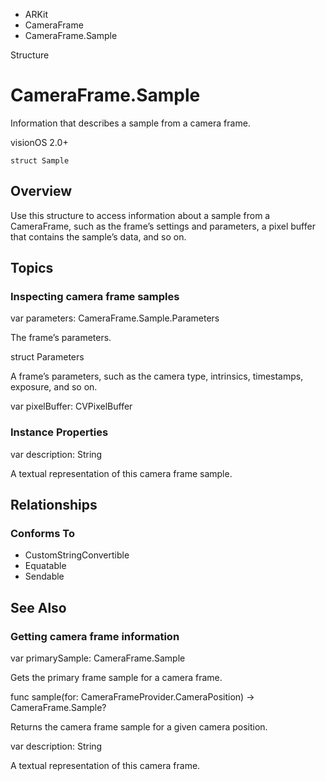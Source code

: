 

- ARKit
- CameraFrame
-  CameraFrame.Sample 

Structure

# CameraFrame.Sample

Information that describes a sample from a camera frame.

visionOS 2.0+

``` source
struct Sample
```

## Overview

Use this structure to access information about a sample from a CameraFrame, such as the frame’s settings and parameters, a pixel buffer that contains the sample’s data, and so on.

## Topics

### Inspecting camera frame samples

var parameters: CameraFrame.Sample.Parameters

The frame’s parameters.

struct Parameters

A frame’s parameters, such as the camera type, intrinsics, timestamps, exposure, and so on.

var pixelBuffer: CVPixelBuffer

### Instance Properties

var description: String

A textual representation of this camera frame sample.

## Relationships

### Conforms To

- CustomStringConvertible
- Equatable
- Sendable

## See Also

### Getting camera frame information

var primarySample: CameraFrame.Sample

Gets the primary frame sample for a camera frame.

func sample(for: CameraFrameProvider.CameraPosition) -> CameraFrame.Sample?

Returns the camera frame sample for a given camera position.

var description: String

A textual representation of this camera frame.

